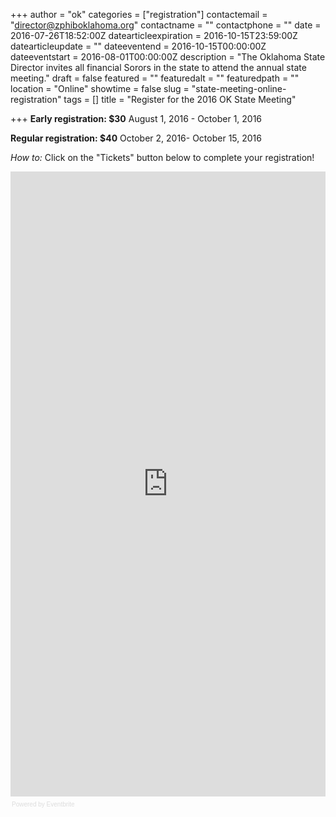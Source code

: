 +++
author = "ok"
categories = ["registration"]
contactemail = "director@zphiboklahoma.org"
contactname = ""
contactphone = ""
date = 2016-07-26T18:52:00Z
datearticleexpiration = 2016-10-15T23:59:00Z
datearticleupdate = ""
dateeventend = 2016-10-15T00:00:00Z
dateeventstart = 2016-08-01T00:00:00Z
description = "The Oklahoma State Director invites all financial Sorors in the state to attend the annual state meeting."
draft = false
featured = ""
featuredalt = ""
featuredpath = ""
location = "Online"
showtime = false
slug = "state-meeting-online-registration"
tags = []
title = "Register for the 2016 OK State Meeting"

+++
**Early registration: $30**
August 1, 2016 - October 1, 2016

**Regular registration: $40**
October 2, 2016- October 15, 2016

*How to:* Click on the "Tickets" button below to complete your registration!

<div style="width:100%; text-align:left;" ><iframe  src="https://www.eventbrite.com/e/2016-zeta-phi-beta-sorority-inc-oklahoma-state-leadership-meeting-tickets-26812041538?ref=eweb" frameborder="0" height="1000" width="100%" vspace="0" hspace="0" marginheight="5" marginwidth="5" scrolling="auto" allowtransparency="true"></iframe><div style="font-family:Helvetica, Arial; font-size:10px; padding:5px 0 5px; margin:2px; width:100%; text-align:left;" ><a class="powered-by-eb" style="color: #dddddd; text-decoration: none;" target="_blank" href="http://www.eventbrite.com/l/registration-online/">Powered by Eventbrite</a></div></div>